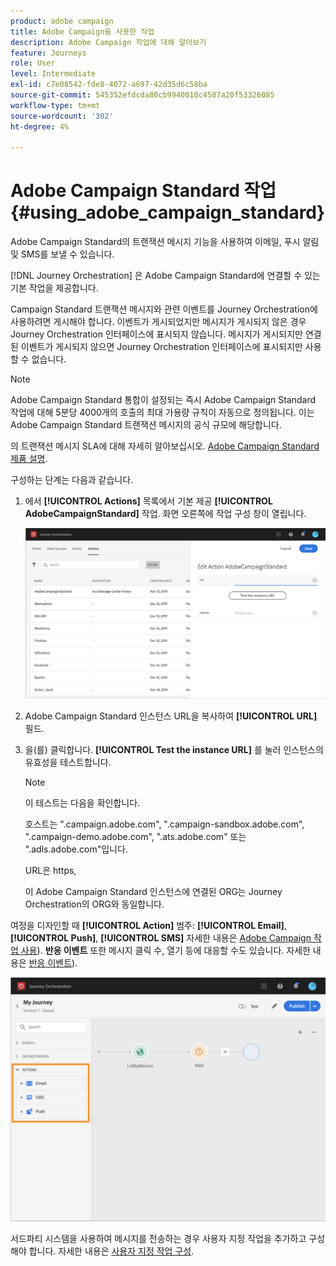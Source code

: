```yaml
---
product: adobe campaign
title: Adobe Campaign을 사용한 작업
description: Adobe Campaign 작업에 대해 알아보기
feature: Journeys
role: User
level: Intermediate
exl-id: c7e08542-fde8-4072-a697-42d35d6c58ba
source-git-commit: 545352efdcda80cb9940010c4587a20f53326085
workflow-type: tm+mt
source-wordcount: '302'
ht-degree: 4%

---
```


# Adobe Campaign Standard 작업 {#using_adobe_campaign_standard}

Adobe Campaign Standard의 트랜잭션 메시지 기능을 사용하여 이메일, 푸시 알림 및 SMS를 보낼 수 있습니다.

[!DNL Journey Orchestration] 은 Adobe Campaign Standard에 연결할 수 있는 기본 작업을 제공합니다.

Campaign Standard 트랜잭션 메시지와 관련 이벤트를 Journey Orchestration에 사용하려면 게시해야 합니다. 이벤트가 게시되었지만 메시지가 게시되지 않은 경우 Journey Orchestration 인터페이스에 표시되지 않습니다. 메시지가 게시되지만 연결된 이벤트가 게시되지 않으면 Journey Orchestration 인터페이스에 표시되지만 사용할 수 없습니다.

>[!NOTE]
>
>Adobe Campaign Standard 통합이 설정되는 즉시 Adobe Campaign Standard 작업에 대해 5분당 4000개의 호출의 최대 가용량 규칙이 자동으로 정의됩니다. 이는 Adobe Campaign Standard 트랜잭션 메시지의 공식 규모에 해당합니다.
>
>의 트랜잭션 메시지 SLA에 대해 자세히 알아보십시오. [Adobe Campaign Standard 제품 설명](https://helpx.adobe.com/kr/legal/product-descriptions/campaign-standard.html).

구성하는 단계는 다음과 같습니다.

1. 에서 **[!UICONTROL Actions]** 목록에서 기본 제공 **[!UICONTROL AdobeCampaignStandard]** 작업. 화면 오른쪽에 작업 구성 창이 열립니다.

   ![](../assets/actioncampaign.png)

1. Adobe Campaign Standard 인스턴스 URL을 복사하여 **[!UICONTROL URL]** 필드.

1. 을(를) 클릭합니다. **[!UICONTROL Test the instance URL]** 를 눌러 인스턴스의 유효성을 테스트합니다.

   >[!NOTE]
   >
   >이 테스트는 다음을 확인합니다.
   >
   >호스트는 &quot;.campaign.adobe.com&quot;, &quot;.campaign-sandbox.adobe.com&quot;, &quot;.campaign-demo.adobe.com&quot;, &quot;.ats.adobe.com&quot; 또는 &quot;.adls.adobe.com&quot;입니다.
   >
   >URL은 https,
   >
   >이 Adobe Campaign Standard 인스턴스에 연결된 ORG는 Journey Orchestration의 ORG와 동일합니다.

여정을 디자인할 때 **[!UICONTROL Action]** 범주: **[!UICONTROL Email]**, **[!UICONTROL Push]**, **[!UICONTROL SMS]** 자세한 내용은 [Adobe Campaign 작업 사용](../building-journeys/using-adobe-campaign-actions.md)). **반응 이벤트** 또한 메시지 클릭 수, 열기 등에 대응할 수도 있습니다. 자세한 내용은 [반응 이벤트](../building-journeys/reaction-events.md)).

![](../assets/journey58.png)

서드파티 시스템을 사용하여 메시지를 전송하는 경우 사용자 지정 작업을 추가하고 구성해야 합니다. 자세한 내용은 [사용자 지정 작업 구성](../action/about-custom-action-configuration.md).
